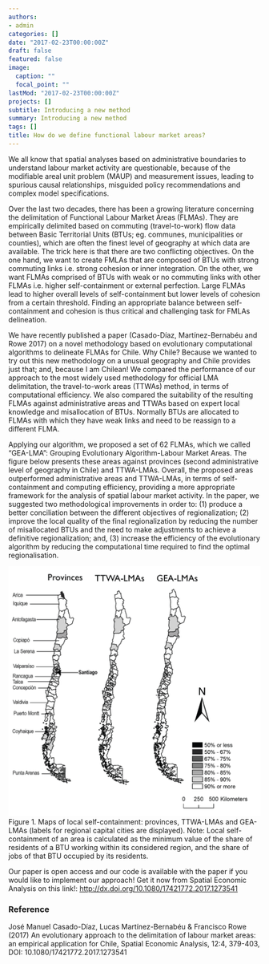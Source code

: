 ```yaml
---
authors:
- admin
categories: []
date: "2017-02-23T00:00:00Z"
draft: false
featured: false
image:
  caption: ""
  focal_point: ""
lastMod: "2017-02-23T00:00:00Z"
projects: []
subtitle: Introducing a new method
summary: Introducing a new method
tags: []
title: How do we define functional labour market areas?
---
```


We all know that spatial analyses based on administrative boundaries to understand labour market activity are questionable, because of the modifiable areal unit problem (MAUP) and measurement issues, leading to spurious causal relationships, misguided policy recommendations and complex model specifications. 

Over the last two decades, there has been a growing literature concerning the delimitation of Functional Labour Market Areas (FLMAs). They are empirically delimited based on commuting (travel-to-work) flow data between Basic Territorial Units (BTUs; eg. communes, municipalities or counties), which are often the finest level of geography at which data are available. The trick here is that there are two conflicting objectives. On the one hand, we want to create FMLAs that are composed of BTUs with strong commuting links i.e. strong cohesion or inner integration. On the other, we want FLMAs comprised of BTUs with weak or no commuting links with other FLMAs i.e. higher self-containment or external perfection. Large FLMAs lead to higher overall levels of self-containment but lower levels of cohesion from a certain threshold. Finding an appropriate balance between self-containment and cohesion is thus critical and challenging task for FMLAs delineation.

We have recently published a paper (Casado-Díaz, Martínez-Bernabéu and Rowe 2017) on a novel methodology based on evolutionary computational algorithms to delineate FLMAs for Chile. Why Chile? Because we wanted to try out this new methodology on a unusual geography and Chile provides just that; and, because I am Chilean! We compared the performance of our approach to the most widely used methodology for official LMA delimitation, the travel-to-work areas (TTWAs) method, in terms of computational efficiency. We also compared the suitability of the resulting FLMAs against administrative areas and TTWAs based on expert local knowledge and misallocation of BTUs. Normally BTUs are allocated to FLMAs with which they have weak links and need to be reassign to a different FLMA.

Applying our algorithm, we proposed a set of 62 FLMAs, which we called “GEA-LMA”: Grouping Evolutionary Algorithm-Labour Market Areas. The figure below presents these areas against provinces (second administrative level of geography in Chile) and TTWA-LMAs. Overall, the proposed areas outperformed administrative areas and TTWA-LMAs, in terms of self-containment and computing efficiency, providing a more appropriate framework for the analysis of spatial labour market activity. In the paper, we suggested two methodological improvements in order to: (1) produce a better conciliation between the different objectives of regionalization; (2) improve the local quality of the final regionalization by reducing the number of misallocated BTUs and the need to make adjustments to achieve a definitive regionalization; and, (3) increase the efficiency of the evolutionary algorithm by reducing the computational time required to find the optimal regionalisation.

![png](./body.png)
Figure 1. Maps of local self-containment: provinces, TTWA-LMAs and GEA-LMAs (labels for regional capital cities are displayed).
Note: Local self-containment of an area is calculated as the minimum value of the share of residents of a BTU working within its considered region, and the share of jobs of that BTU occupied by its residents. 

Our paper is open access and our code is available with the paper if you would like to implement our approach! Get it now from Spatial Economic Analysis on this link!: http://dx.doi.org/10.1080/17421772.2017.1273541

### Reference
José Manuel Casado-Díaz, Lucas Martínez-Bernabéu & Francisco Rowe (2017) An evolutionary approach to the delimitation of labour market areas: an empirical application for Chile, Spatial Economic Analysis, 12:4, 379-403, DOI: 10.1080/17421772.2017.1273541